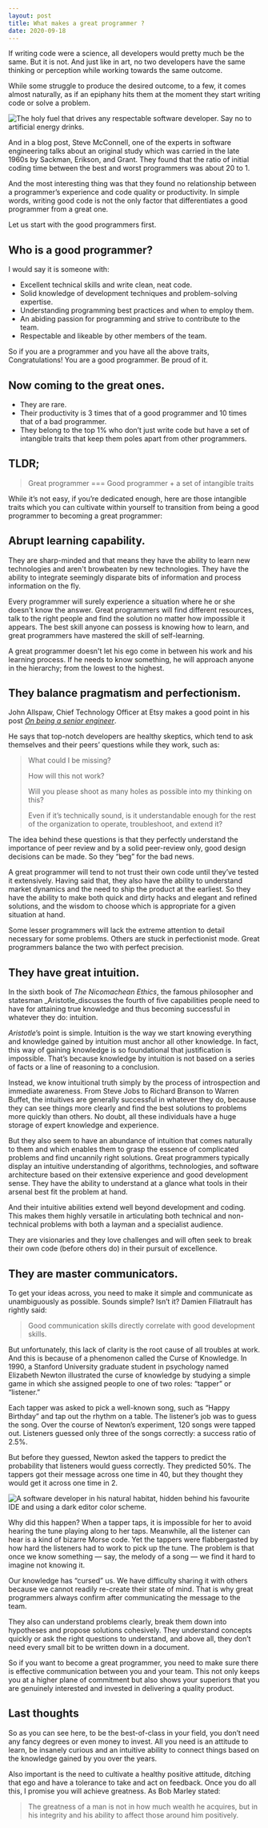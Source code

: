 ```yaml
---
layout: post
title: What makes a great programmer ?
date: 2020-09-18
---
```


If writing code were a science, all developers would pretty much be the same. But it is not. And just like in art, no two developers have the same thinking or perception while working towards the same outcome.

While some struggle to produce the desired outcome, to a few, it comes almost naturally, as if an epiphany hits them at the moment they start writing code or solve a problem.

![The holy fuel that drives any respectable software developer. Say no to artificial energy drinks.](https://res.cloudinary.com/dehs6irlh/image/upload/v1600515371/jjba-site/blog/great-programmer/coffee_vsepjh.jpg "The holy fuel that drives any respectable software developer. Say no to artificial energy drinks.")

And in a blog post, Steve McConnell, one of the experts in software engineering talks about an original study which was carried in the late 1960s by Sackman, Erikson, and Grant. They found that the ratio of initial coding time between the best and worst programmers was about 20 to 1.

And the most interesting thing was that they found no relationship between a programmer’s experience and code quality or productivity. In simple words, writing good code is not the only factor that differentiates a good programmer from a great one.

Let us start with the good programmers first.

## Who is a good programmer?

I would say it is someone with:

* Excellent technical skills and write clean, neat code.
* Solid knowledge of development techniques and problem-solving expertise.
* Understanding programming best practices and when to employ them.
* An abiding passion for programming and strive to contribute to the team.
* Respectable and likeable by other members of the team.

So if you are a programmer and you have all the above traits, Congratulations! You are a good programmer. Be proud of it.

## Now coming to the great ones.

* They are rare.
* Their productivity is 3 times that of a good programmer and 10 times that of a bad programmer.
* They belong to the top 1% who don’t just write code but have a set of intangible traits that keep them poles apart from other programmers.

## TLDR;

> Great programmer === Good programmer + a set of intangible traits

While it’s not easy, if you’re dedicated enough, here are those intangible traits which you can cultivate within yourself to transition from being a good programmer to becoming a great programmer:

## Abrupt learning capability.

They are sharp-minded and that means they have the ability to learn new technologies and aren't browbeaten by new technologies. They have the ability to integrate seemingly disparate bits of information and process information on the fly.

Every programmer will surely experience a situation where he or she doesn't know the answer. Great programmers will find different resources, talk to the right people and find the solution no matter how impossible it appears. The best skill anyone can possess is knowing how to learn, and great programmers have mastered the skill of self-learning.

A great programmer doesn't let his ego come in between his work and his learning process. If he needs to know something, he will approach anyone in the hierarchy; from the lowest to the highest.

## They balance pragmatism and perfectionism.

John Allspaw, Chief Technology Officer at Etsy makes a good point in his post [_On being a senior engineer_](https://www.kitchensoap.com/2012/10/25/on-being-a-senior-engineer/).

He says that top-notch developers are healthy skeptics, which tend to ask themselves and their peers’ questions while they work, such as:

> What could I be missing?
>
> How will this not work?
>
> Will you please shoot as many holes as possible into my thinking on this?
>
> Even if it’s technically sound, is it understandable enough for the rest of the organization to operate, troubleshoot, and extend it?

The idea behind these questions is that they perfectly understand the importance of peer review and by a solid peer-review only, good design decisions can be made. So they “beg” for the bad news.

A great programmer will tend to not trust their own code until they’ve tested it extensively. Having said that, they also have the ability to understand market dynamics and the need to ship the product at the earliest. So they have the ability to make both quick and dirty hacks and elegant and refined solutions, and the wisdom to choose which is appropriate for a given situation at hand.

Some lesser programmers will lack the extreme attention to detail necessary for some problems. Others are stuck in perfectionist mode. Great programmers balance the two with perfect precision.

## They have great intuition.

In the sixth book of _The Nicomachean Ethics_, the famous philosopher and statesman _Aristotle_discusses the fourth of five capabilities people need to have for attaining true knowledge and thus becoming successful in whatever they do: intuition.

_Aristotle_’s point is simple. Intuition is the way we start knowing everything and knowledge gained by intuition must anchor all other knowledge. In fact, this way of gaining knowledge is so foundational that justification is impossible. That’s because knowledge by intuition is not based on a series of facts or a line of reasoning to a conclusion.

Instead, we know intuitional truth simply by the process of introspection and immediate awareness. From Steve Jobs to Richard Branson to Warren Buffet, the intuitives are generally successful in whatever they do, because they can see things more clearly and find the best solutions to problems more quickly than others. No doubt, all these individuals have a huge storage of expert knowledge and experience.

But they also seem to have an abundance of intuition that comes naturally to them and which enables them to grasp the essence of complicated problems and find uncannily right solutions. Great programmers typically display an intuitive understanding of algorithms, technologies, and software architecture based on their extensive experience and good development sense. They have the ability to understand at a glance what tools in their arsenal best fit the problem at hand.

And their intuitive abilities extend well beyond development and coding. This makes them highly versatile in articulating both technical and non-technical problems with both a layman and a specialist audience.

They are visionaries and they love challenges and will often seek to break their own code (before others do) in their pursuit of excellence.

## They are master communicators.

To get your ideas across, you need to make it simple and communicate as unambiguously as possible. Sounds simple? Isn’t it? Damien Filiatrault has rightly said:

> Good communication skills directly correlate with good development skills.

But unfortunately, this lack of clarity is the root cause of all troubles at work. And this is because of a phenomenon called the Curse of Knowledge. In 1990, a Stanford University graduate student in psychology named Elizabeth Newton illustrated the curse of knowledge by studying a simple game in which she assigned people to one of two roles: “tapper” or “listener.”

Each tapper was asked to pick a well-known song, such as “Happy Birthday” and tap out the rhythm on a table. The listener’s job was to guess the song. Over the course of Newton’s experiment, 120 songs were tapped out. Listeners guessed only three of the songs correctly: a success ratio of 2.5%.

But before they guessed, Newton asked the tappers to predict the probability that listeners would guess correctly. They predicted 50%. The tappers got their message across one time in 40, but they thought they would get it across one time in 2.

![A software developer in his natural habitat, hidden behind his favourite IDE and using a dark editor color scheme.](https://res.cloudinary.com/dehs6irlh/image/upload/v1600515371/jjba-site/blog/great-programmer/software-developer_nevets.jpg "A software developer in his natural habitat, hidden behind his favourite IDE and using a dark editor color scheme.")

Why did this happen? When a tapper taps, it is impossible for her to avoid hearing the tune playing along to her taps. Meanwhile, all the listener can hear is a kind of bizarre Morse code. Yet the tappers were flabbergasted by how hard the listeners had to work to pick up the tune. The problem is that once we know something — say, the melody of a song — we find it hard to imagine not knowing it.

Our knowledge has “cursed” us. We have difficulty sharing it with others because we cannot readily re-create their state of mind. That is why great programmers always confirm after communicating the message to the team.

They also can understand problems clearly, break them down into hypotheses and propose solutions cohesively. They understand concepts quickly or ask the right questions to understand, and above all, they don’t need every small bit to be written down in a document.

So if you want to become a great programmer, you need to make sure there is effective communication between you and your team. This not only keeps you at a higher plane of commitment but also shows your superiors that you are genuinely interested and invested in delivering a quality product.

## Last thoughts

So as you can see here, to be the best-of-class in your field, you don’t need any fancy degrees or even money to invest. All you need is an attitude to learn, be insanely curious and an intuitive ability to connect things based on the knowledge gained by you over the years.

Also important is the need to cultivate a healthy positive attitude, ditching that ego and have a tolerance to take and act on feedback. Once you do all this, I promise you will achieve greatness. As Bob Marley stated:

> The greatness of a man is not in how much wealth he acquires, but in his integrity and his ability to affect those around him positively.